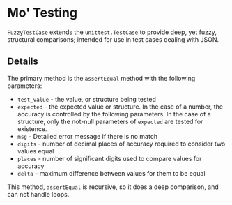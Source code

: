 Mo' Testing
===========

`FuzzyTestCase` extends the `unittest.TestCase` to provide deep, yet fuzzy, structural comparisons; intended for use in test cases dealing with JSON.


Details
-------

The primary method is the `assertEqual` method with the following parameters:

* `test_value` - the value, or structure being tested
* `expected` - the expected value or structure.  In the case of a number, the accuracy is controlled by the following parameters.  In the case of a structure, only the not-null parameters of `expected` are tested for existence.
* `msg` - Detailed error message if there is no match
* `digits` - number of decimal places of accuracy required to consider two values equal
* `places` - number of significant digits used to compare values for accuracy
* `delta` - maximum difference between values for them to be equal

This method, `assertEqual` is recursive, so it does a deep comparison, and can not handle loops.


